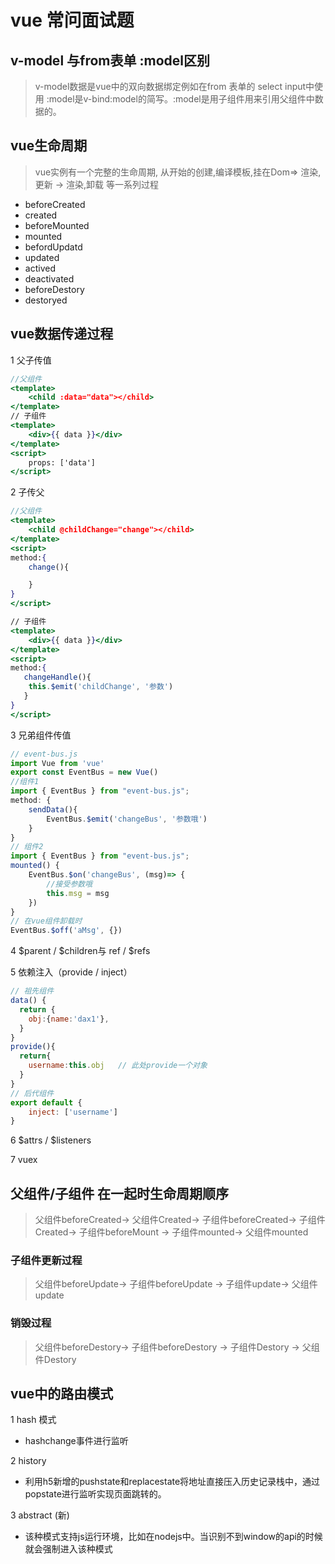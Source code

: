 # vue 常问面试题
## v-model  与from表单 :model区别 
> v-model数据是vue中的双向数据绑定例如在from 表单的 select  input中使用
>:model是v-bind:model的简写。:model是用子组件用来引用父组件中数据的。
## vue生命周期
> vue实例有一个完整的生命周期, 从开始的创建,编译模板,挂在Dom=> 渲染,更新 -> 渲染,卸载 等一系列过程
* beforeCreated
* created
* beforeMounted
* mounted
* befordUpdatd
* updated
* actived
* deactivated
* beforeDestory
* destoryed
## vue数据传递过程
1 父子传值
```jsx
//父组件
<template>
    <child :data="data"></child>
</template>
// 子组件
<template>
    <div>{{ data }}</div>
</template>
<script>
    props: ['data']
</script>
```
2 子传父
```jsx
//父组件
<template>
    <child @childChange="change"></child>
</template>
<script>
method:{
    change(){

    }
}
</script>

// 子组件
<template>
    <div>{{ data }}</div>
</template>
<script>
method:{
   changeHandle(){
    this.$emit('childChange', '参数')
   }
}
</script>
```
3 兄弟组件传值
```js
// event-bus.js
import Vue from 'vue'
export const EventBus = new Vue()
//组件1 
import { EventBus } from "event-bus.js";
method: {
    sendData(){
        EventBus.$emit('changeBus', '参数哦')
    }
}
// 组件2
import { EventBus } from "event-bus.js";
mounted() {
    EventBus.$on('changeBus', (msg)=> {
        //接受参数哦
        this.msg = msg
    })
}
// 在vue组件卸载时
EventBus.$off('aMsg', {})
```
4 $parent / $children与 ref / $refs

5 依赖注入（provide / inject）
```jsx
// 祖先组件
data() {
  return {
    obj:{name:'dax1'},
  }
}
provide(){
  return{
    username:this.obj	// 此处provide一个对象
  }
}
// 后代组件
export default {
    inject: ['username']    
}
```

6 $attrs / $listeners

7 vuex
## 父组件/子组件 在一起时生命周期顺序
> 父组件beforeCreated-> 父组件Created-> 子组件beforeCreated-> 子组件Created-> 子组件beforeMount -> 子组件mounted-> 父组件mounted
### 子组件更新过程
>  父组件beforeUpdate-> 子组件beforeUpdate -> 子组件update-> 父组件update

### 销毁过程
>  父组件beforeDestory-> 子组件beforeDestory -> 子组件Destory -> 父组件Destory

## vue中的路由模式
1 hash 模式
* hashchange事件进行监听

2 history

* 利用h5新增的pushstate和replacestate将地址直接压入历史记录栈中，通过popstate进行监听实现页面跳转的。

3 abstract (新)

* 该种模式支持js运行环境，比如在nodejs中。当识别不到window的api的时候就会强制进入该种模式





